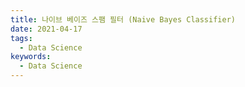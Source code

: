 ```yaml
---
title: 나이브 베이즈 스팸 필터 (Naive Bayes Classifier)
date: 2021-04-17
tags:
  - Data Science
keywords:
  - Data Science
---
```

